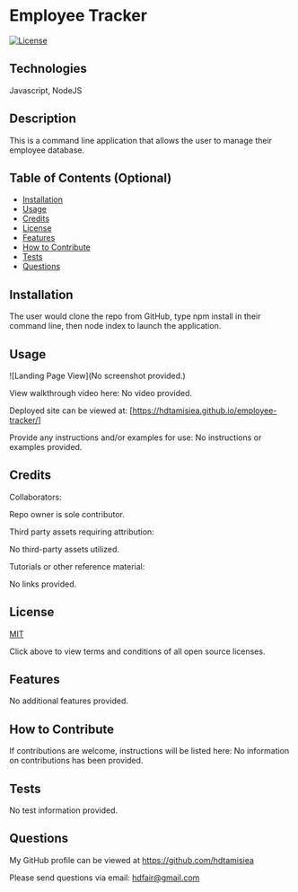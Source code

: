 # Employee Tracker        
  
  [![License](https://img.shields.io/badge/License-MIT%20-blue.svg)](https://opensource.org/licenses/MIT)

## Technologies

 Javascript, NodeJS

## Description

This is a command line application that allows the user to manage their employee database.

## Table of Contents (Optional)

- [Installation](#installation)
- [Usage](#usage)
- [Credits](#credits)
- [License](#license)
- [Features](#features)
- [How to Contribute](#how-to-contribute)
- [Tests](#tests)
- [Questions](#questions)

## Installation

The user would clone the repo from GitHub, type npm install in their command line, then node index to launch the application.

## Usage

![Landing Page View](No screenshot provided.)

View walkthrough video here:
No video provided.

Deployed site can be viewed at: 
[https://hdtamisiea.github.io/employee-tracker/]

Provide any instructions and/or examples for use:
No instructions or examples provided.

## Credits

Collaborators:

Repo owner is sole contributor.

Third party assets requiring attribution:

No third-party assets utilized.

Tutorials or other reference material:

No links provided.

## License

[MIT](https://opensource.org/licenses)<br>

Click above to view terms and conditions of all open source licenses.

## Features

No additional features provided.

## How to Contribute

If contributions are welcome, instructions will be listed here: 
No information on contributions has been provided.

## Tests

No test information provided.

## Questions

My GitHub profile can be viewed at https://github.com/hdtamisiea 

Please send questions via email: hdfair@gmail.com